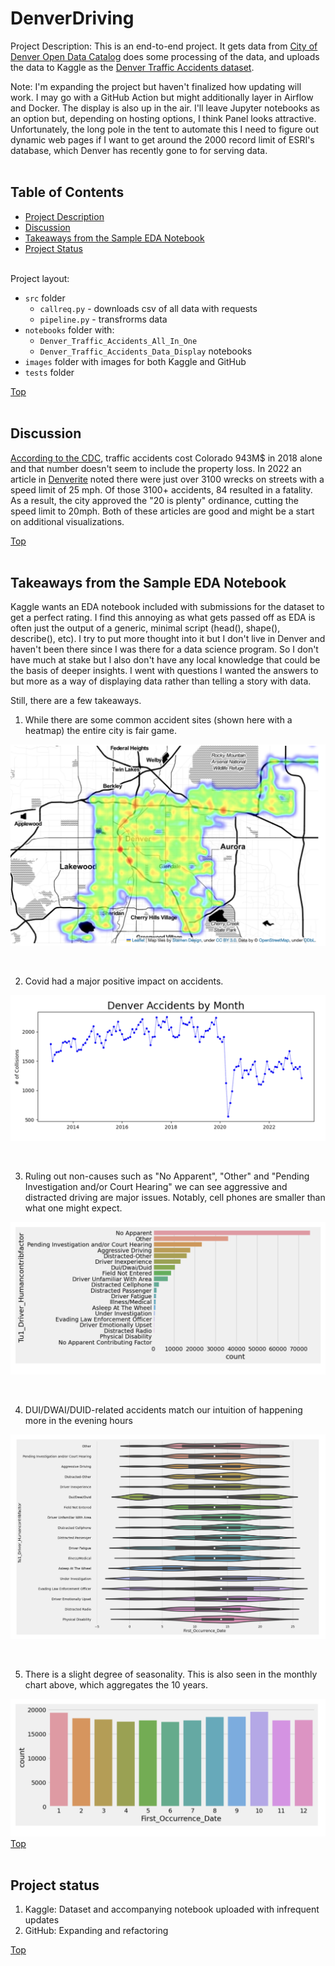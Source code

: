 # DenverDriving
Project Description: This is an end-to-end project. It gets data from [City of Denver Open Data Catalog](http://data.denvergov.org) does some processing of the data, and uploads the data to Kaggle as the [Denver Traffic Accidents dataset](https://www.kaggle.com/datasets/hrokrin/denver-traffic-accidents).

Note: I'm expanding the project but haven't finalized how updating will work. I may go with a GitHub Action but might additionally layer in Airflow and Docker. The display is also up in the air. I'll leave Jupyter notebooks as an option but, depending on hosting options, I think Panel looks attractive. Unfortunately, the long pole in the tent to automate this I need to figure out dynamic web pages if I want to get around the 2000 record limit of ESRI's database, which Denver has recently gone to for serving data.
<br><br> 

## Table of Contents
- [Project Description](#project-description)
- [Discussion](#discussion)
- [Takeaways from the Sample EDA Notebook ](#takeaways-from-the-sample-eda-notebook)
- [Project Status](#project-status)
<br><br> 

Project layout: 
 -  `src` folder 
    - `callreq.py` - downloads csv of all data with requests
    - `pipeline.py` - transfrorms data
 - `notebooks` folder with:
   - `Denver_Traffic_Accidents_All_In_One` 
   - `Denver_Traffic_Accidents_Data_Display` notebooks
 - `images` folder with images for both Kaggle and GitHub
 - `tests` folder   
   
[Top ](#table-of-contents)
<br><br> 

## Discussion
[According to the CDC](https://www.cdc.gov/transportationsafety/pdf/statecosts/2020/CDC-Cost-of-Crash-Deaths-Fact-Sheets_Colorado.pdf), traffic accidents cost Colorado 943M$ in 2018 alone and that number doesn't seem to include the property loss. In 2022 an article in [Denverite](https://denverite.com/2022/01/14/so-how-many-traffic-accidents-occured-on-denvers-neighborhood-streets-in-2021-this-many/) noted there were just over 3100 wrecks on streets with a speed limit of 25 mph. Of those 3100+ accidents, 84 resulted in a fatality. As a result, the city approved the "20 is plenty" ordinance, cutting the speed limit to 20mph. Both of these articles are good and might be a start on additional visualizations.

[Top ](#table-of-contents)
<br><br>

## Takeaways from the Sample EDA Notebook 
Kaggle wants an EDA notebook included with submissions for the dataset to get a perfect rating. I find this annoying as what gets passed off as EDA is often just the output of a generic, minimal script (head(), shape(), describe(), etc). I try to put more thought into it but I don't live in Denver and haven't been there since I was there for a data science program. So I don't have much at stake but I also don't have any local knowledge that could be the basis of deeper insights. I went with questions I wanted the answers to but more as a way of displaying data rather than telling a story with data.  

Still, there are a few takeaways.

1. While there are some common accident sites (shown here with a heatmap) the entire city is fair game.

![all Denver accidents over the last 10 years](images/GreaterDenver.png "All Denver accidents over the last 10 years")

<br>

2. Covid had a major positive impact on accidents.

![all Denver accidents over the last 10 years](images/AccidentsByMonth.png "All Denver accidents Accidents by month")

<br>

3. Ruling out non-causes such as "No Apparent", "Other" and "Pending Investigation and/or Court Hearing" we can see aggressive and distracted driving are major issues. Notably, cell phones are smaller than what one might expect.

![Accidents by Factor](images/AccidentsByFactor.png "Accidents by Factor")

<br>

4. DUI/DWAI/DUID-related accidents match our intuition of happening more in the evening hours

![all Denver accidents over the last 10 years](images/CauseTime.png "Accident by Cause of the Hours of the Day")


<br>

 5. There is a slight degree of seasonality. This is also seen in the monthly chart above, which aggregates the 10 years.

![Slight seasonality present](images/Seasonality.png "Slight seasonality present")
[Top ](#table-of-contents)
<br><br>

## Project status
1. Kaggle: Dataset and accompanying notebook uploaded with infrequent updates
2. GitHub: Expanding and refactoring

[Top ](#table-of-contents)
